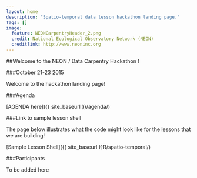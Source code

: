 ```yaml
---
layout: home
description: "Spatio-temporal data lesson hackathon landing page."
Tags: []
image:
  feature: NEONCarpentryHeader_2.png
  credit: National Ecological Observatory Network (NEON)
  creditlink: http://www.neoninc.org
---
```



##Welcome to the NEON / Data Carpentry Hackathon ! 

###October 21-23 2015


Welcome to the hackathon landing page!


###Agenda

[AGENDA here]({{ site_baseurl }}/agenda/)

###Link to sample lesson shell

The page below illustrates what the code might look like for the lessons that we are building!

[Sample Lesson Shell]({{ site_baseurl }}R/spatio-temporal/)


###Participants

To be added here